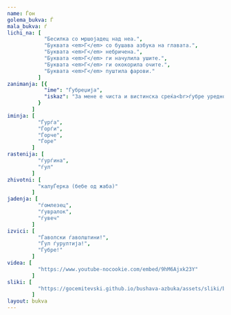 ```yaml
---
name: Ѓон
golema_bukva: Ѓ
mala_bukva: ѓ
lichi_na: [
            "Бесилка со мршојадец над неа.",
            "Буквата <em>Г</em> со бушава азбука на главата.",
            "Буквата <em>Г</em> небричена.",
            "Буквата <em>Г</em> ги начулила ушите.",
            "Буквата <em>Г</em> ги ококорила очите.",
            "Буквата <em>Г</em> пуштила фарови."
          ]
zanimanja: [{
            "ime": "Ѓубреџија",
            "iskaz": "За мене е чиста и вистинска среќа<br>ѓубре уредно спакувано во вреќа."
          }
        ]
iminja: [
          "Ѓурѓа",
          "Ѓорѓи",
          "Ѓорче",
          "Ѓоре"
        ]
rastenija: [
          "ѓурѓина",
          "ѓул"
        ]
zhivotni: [
          "калуЃерка (бебе од жаба)"
        ]
jadenja: [
          "ѓомлезец",
          "ѓувралок",
          "ѓувеч"
        ]
izvici: [
          "Ѓаволски ѓаволштини!",
          "Ѓул ѓурултија!",
          "Ѓубре!"
        ]
videa: [
          "https://www.youtube-nocookie.com/embed/9hM6Ajxk23Y"
        ]
sliki: [
          "https://gocemitevski.github.io/bushava-azbuka/assets/sliki/bushava-azbuka-gjon.png"
        ]
layout: bukva
---
```

